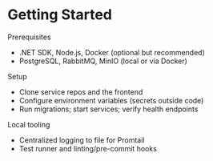 # Getting Started

Prerequisites
- .NET SDK, Node.js, Docker (optional but recommended)
- PostgreSQL, RabbitMQ, MinIO (local or via Docker)

Setup
- Clone service repos and the frontend
- Configure environment variables (secrets outside code)
- Run migrations; start services; verify health endpoints

Local tooling
- Centralized logging to file for Promtail
- Test runner and linting/pre-commit hooks